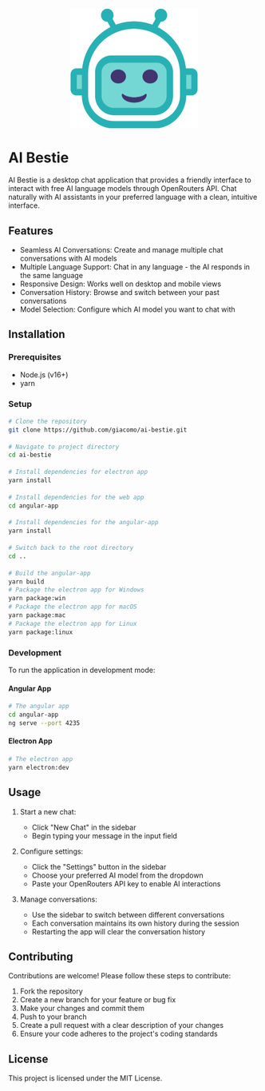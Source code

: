<p align="center">
  <img src="public/logo.png" width="256px" alt="AI Bestie Logo"/>
</p>

# AI Bestie


AI Bestie is a desktop chat application that provides a friendly interface to interact with free AI language models through OpenRouters API. Chat naturally with AI assistants in your preferred language with a clean, intuitive interface.

## Features
- Seamless AI Conversations: Create and manage multiple chat conversations with AI models
- Multiple Language Support: Chat in any language - the AI responds in the same language
- Responsive Design: Works well on desktop and mobile views
- Conversation History: Browse and switch between your past conversations
- Model Selection: Configure which AI model you want to chat with

## Installation
### Prerequisites
- Node.js (v16+)
- yarn

### Setup

```bash
# Clone the repository
git clone https://github.com/giacomo/ai-bestie.git

# Navigate to project directory
cd ai-bestie

# Install dependencies for electron app
yarn install 

# Install dependencies for the web app
cd angular-app

# Install dependencies for the angular-app
yarn install 

# Switch back to the root directory
cd ..

# Build the angular-app
yarn build 
# Package the electron app for Windows
yarn package:win 
# Package the electron app for macOS
yarn package:mac
# Package the electron app for Linux
yarn package:linux
```


### Development
To run the application in development mode:

#### Angular App
```bash
# The angular app
cd angular-app
ng serve --port 4235
```

#### Electron App
```bash
# The electron app
yarn electron:dev
```


## Usage
1. Start a new chat:
    - Click "New Chat" in the sidebar
    - Begin typing your message in the input field

2. Configure settings:
   - Click the "Settings" button in the sidebar
   - Choose your preferred AI model from the dropdown
   - Paste your OpenRouters API key to enable AI interactions

3. Manage conversations:
   - Use the sidebar to switch between different conversations
   - Each conversation maintains its own history during the session
   - Restarting the app will clear the conversation history

## Contributing
Contributions are welcome! Please follow these steps to contribute:
1. Fork the repository
2. Create a new branch for your feature or bug fix
3. Make your changes and commit them
4. Push to your branch
5. Create a pull request with a clear description of your changes
6. Ensure your code adheres to the project's coding standards

## License
This project is licensed under the MIT License.